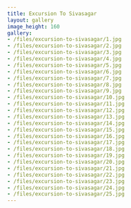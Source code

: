 ```yaml
---
title: Excursion To Sivasagar
layout: gallery
image_height: 160
gallery:
- /files/excursion-to-sivasagar/1.jpg
- /files/excursion-to-sivasagar/2.jpg
- /files/excursion-to-sivasagar/3.jpg
- /files/excursion-to-sivasagar/4.jpg
- /files/excursion-to-sivasagar/5.jpg
- /files/excursion-to-sivasagar/6.jpg
- /files/excursion-to-sivasagar/7.jpg
- /files/excursion-to-sivasagar/8.jpg
- /files/excursion-to-sivasagar/9.jpg
- /files/excursion-to-sivasagar/10.jpg
- /files/excursion-to-sivasagar/11.jpg
- /files/excursion-to-sivasagar/12.jpg
- /files/excursion-to-sivasagar/13.jpg
- /files/excursion-to-sivasagar/14.jpg
- /files/excursion-to-sivasagar/15.jpg
- /files/excursion-to-sivasagar/16.jpg
- /files/excursion-to-sivasagar/17.jpg
- /files/excursion-to-sivasagar/18.jpg
- /files/excursion-to-sivasagar/19.jpg
- /files/excursion-to-sivasagar/20.jpg
- /files/excursion-to-sivasagar/21.jpg
- /files/excursion-to-sivasagar/22.jpg
- /files/excursion-to-sivasagar/23.jpg
- /files/excursion-to-sivasagar/24.jpg
- /files/excursion-to-sivasagar/25.jpg
---
```


